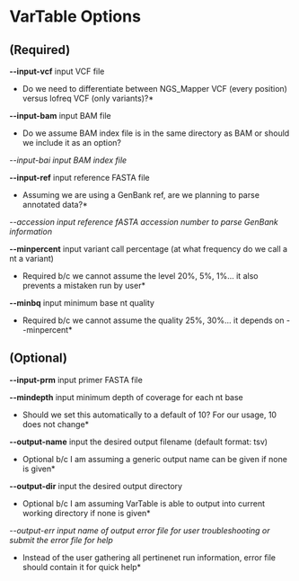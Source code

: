 # VarTable Options

## (Required)
**--input-vcf**		input VCF file

*	Do we need to differentiate between NGS_Mapper VCF (every position) versus lofreq VCF (only variants)?*

**--input-bam**		input BAM file

*	Do we assume BAM index file is in the same directory as BAM or should we include it as an option?

*--input-bai	input BAM index file*

**--input-ref**		input reference FASTA file

*	Assuming we are using a GenBank ref, are we planning to parse annotated data?*

*--accession	input reference fASTA accession number to parse GenBank information*

**--minpercent**	input variant call percentage (at what frequency do we call a nt a variant)

*	Required b/c we cannot assume the level 20%, 5%, 1%... it also prevents a mistaken run by user*

**--minbq**		input minimum base nt quality

*	Required b/c we cannot assume the quality 25%, 30%... it depends on --minpercent*


## (Optional)
**--input-prm**		input primer FASTA file

**--mindepth**		input minimum depth of coverage for each nt base

*	Should we set this automatically to a default of 10? For our usage, 10 does not change*

**--output-name**	input the desired output filename (default format: tsv)

*	Optional b/c I am assuming a generic output name can be given if none is given*

**--output-dir**	input the desired output directory

*	Optional b/c I am assuming VarTable is able to output into current working directory if none is given*

*--output-err	input name of output error file for user troubleshooting or submit the error file for help*

*	Instead of the user gathering all pertinenet run information, error file should contain it for quick help*

